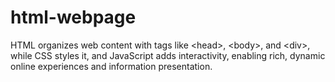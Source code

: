 # html-webpage
HTML organizes web content with tags like &lt;head>, &lt;body>, and &lt;div>, while CSS styles it, and JavaScript adds interactivity, enabling rich, dynamic online experiences and information presentation.
